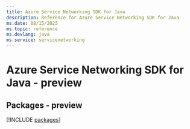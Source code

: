 ```yaml
---
title: Azure Service Networking SDK for Java
description: Reference for Azure Service Networking SDK for Java
ms.date: 08/15/2025
ms.topic: reference
ms.devlang: java
ms.service: servicenetworking
---
```

# Azure Service Networking SDK for Java - preview
## Packages - preview
[!INCLUDE [packages](service-networking-index.md)]
